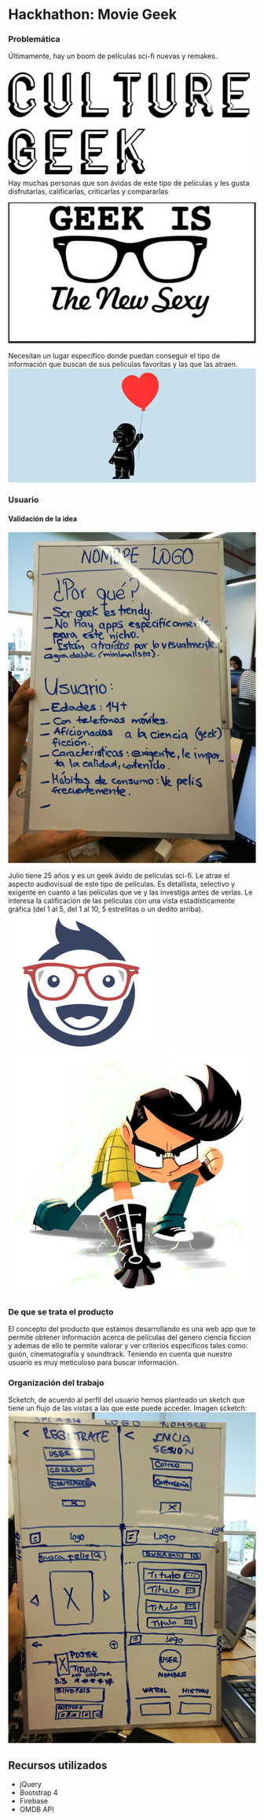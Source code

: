 # Hackhathon: Movie Geek

### Problemática
Últimamente, hay un boom de películas sci-fi nuevas y remakes.

  ![Sin titulo](assets/docs/culture-geek.JPG)
Hay muchas personas que son ávidas de este tipo de películas y les gusta disfrutarlas, calificarlas, criticarlas y compararlas

  ![Sin titulo](assets/docs/geek-is-sexy.JPG)

Necesitan un lugar específico donde puedan conseguir el tipo de información que buscan de sus películas favoritas y las que las atraen.
  ![Sin titulo](assets/docs/san-valentin-geek.png)
### Usuario
#### Validación de la idea
  
  ![Sin titulo](assets/docs/desarrollo-perfil.jpg)

  Julio tiene 25 años y es un geek ávido de películas sci-fi. Le atrae el aspecto audiovisual de este tipo de películas. Es detallista, selectivo y exigente en cuanto a las películas que ve y las investiga antes de verlas. Le interesa la calificación de las películas con una vista estadísticamente gráfica (del 1 al 5, del 1 al 10, 5 estrellitas o un dedito arriba).
  ![Sin titulo](assets/docs/geek-kid.png)
  ![Sin titulo](assets/docs/iron-geek.png)
### De que se trata el producto
El concepto del producto que estamos desarrollando es una web app que te permite obtener información acerca de películas del genero ciencia ficcion y ademas de ello te permite valorar y ver criterios específicos tales como: guión, cinematografía y soundtrack. Teniendo en cuenta que nuestro usuario es muy meticuloso para buscar información.

### Organización del trabajo
Scketch, de acuerdo al perfil del usuario hemos planteado un sketch que tiene un flujo de las vistas a las que este puede acceder. Imagen scketch:
  ![Sin titulo](assets/docs/sketch.jpg)

## Recursos utilizados

* jQuery
* Bootstrap 4
* Firebase
* OMDB API
